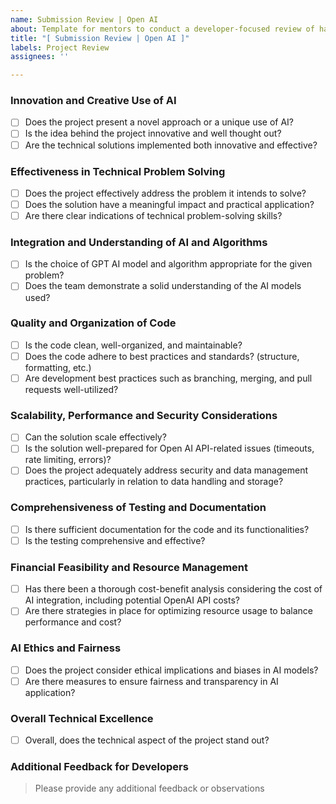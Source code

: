 ```yaml
---
name: Submission Review | Open AI
about: Template for mentors to conduct a developer-focused review of hackathon submissions.
title: "[ Submission Review | Open AI ]"
labels: Project Review
assignees: ''

---
```


### Innovation and Creative Use of AI
- [ ] Does the project present a novel approach or a unique use of AI?
- [ ] Is the idea behind the project innovative and well thought out?
- [ ] Are the technical solutions implemented both innovative and effective?

### Effectiveness in Technical Problem Solving
- [ ] Does the project effectively address the problem it intends to solve?
- [ ] Does the solution have a meaningful impact and practical application?
- [ ] Are there clear indications of technical problem-solving skills?

### Integration and Understanding of AI and Algorithms
- [ ] Is the choice of GPT AI model and algorithm appropriate for the given problem?
- [ ] Does the team demonstrate a solid understanding of the AI models used?

### Quality and Organization of Code
- [ ] Is the code clean, well-organized, and maintainable?
- [ ] Does the code adhere to best practices and standards? (structure, formatting, etc.)
- [ ] Are development best practices such as branching, merging, and pull requests well-utilized?

### Scalability, Performance and Security Considerations
- [ ] Can the solution scale effectively?
- [ ] Is the solution well-prepared for Open AI API-related issues (timeouts, rate limiting, errors)?
- [ ] Does the project adequately address security and data management practices, particularly in relation to data handling and storage?

### Comprehensiveness of Testing and Documentation
- [ ] Is there sufficient documentation for the code and its functionalities?
- [ ] Is the testing comprehensive and effective?

### Financial Feasibility and Resource Management
- [ ]  Has there been a thorough cost-benefit analysis considering the cost of AI integration, including potential OpenAI API costs?
- [ ]  Are there strategies in place for optimizing resource usage to balance performance and cost?

### AI Ethics and Fairness
- [ ]  Does the project consider ethical implications and biases in AI models?
- [ ]  Are there measures to ensure fairness and transparency in AI application?

### Overall Technical Excellence
- [ ] Overall, does the technical aspect of the project stand out?

### Additional Feedback for Developers
> Please provide any additional feedback or observations
